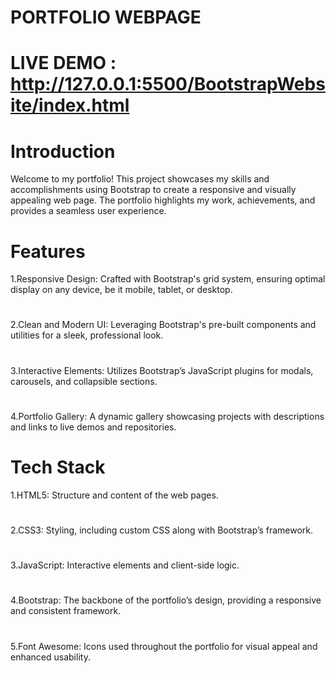 # PORTFOLIO WEBPAGE
# LIVE DEMO : http://127.0.0.1:5500/BootstrapWebsite/index.html
# Introduction
Welcome to my portfolio! This project showcases my skills and accomplishments using Bootstrap to create a responsive and visually appealing web page. The portfolio highlights my work, achievements, and provides a seamless user experience.

# Features
1.Responsive Design: Crafted with Bootstrap's grid system, ensuring optimal display on any device, be it mobile, tablet, or desktop.
#
2.Clean and Modern UI: Leveraging Bootstrap's pre-built components and utilities for a sleek, professional look.
#
3.Interactive Elements: Utilizes Bootstrap’s JavaScript plugins for modals, carousels, and collapsible sections.
#
4.Portfolio Gallery: A dynamic gallery showcasing projects with descriptions and links to live demos and repositories.

# Tech Stack
1.HTML5: Structure and content of the web pages.
#
2.CSS3: Styling, including custom CSS along with Bootstrap’s framework.
#
3.JavaScript: Interactive elements and client-side logic.
#
4.Bootstrap: The backbone of the portfolio’s design, providing a responsive and consistent framework.
#
5.Font Awesome: Icons used throughout the portfolio for visual appeal and enhanced usability.
